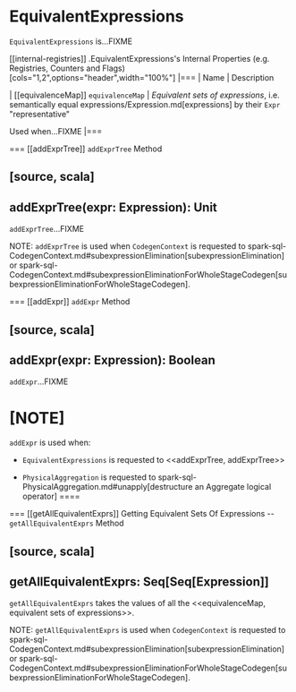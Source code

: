# EquivalentExpressions

`EquivalentExpressions` is...FIXME

[[internal-registries]]
.EquivalentExpressions's Internal Properties (e.g. Registries, Counters and Flags)
[cols="1,2",options="header",width="100%"]
|===
| Name
| Description

| [[equivalenceMap]] `equivalenceMap`
| *Equivalent sets of expressions*, i.e. semantically equal expressions/Expression.md[expressions] by their `Expr` "representative"

Used when...FIXME
|===

=== [[addExprTree]] `addExprTree` Method

[source, scala]
----
addExprTree(expr: Expression): Unit
----

`addExprTree`...FIXME

NOTE: `addExprTree` is used when `CodegenContext` is requested to spark-sql-CodegenContext.md#subexpressionElimination[subexpressionElimination] or spark-sql-CodegenContext.md#subexpressionEliminationForWholeStageCodegen[subexpressionEliminationForWholeStageCodegen].

=== [[addExpr]] `addExpr` Method

[source, scala]
----
addExpr(expr: Expression): Boolean
----

`addExpr`...FIXME

[NOTE]
====
`addExpr` is used when:

* `EquivalentExpressions` is requested to <<addExprTree, addExprTree>>

* `PhysicalAggregation` is requested to spark-sql-PhysicalAggregation.md#unapply[destructure an Aggregate logical operator]
====

=== [[getAllEquivalentExprs]] Getting Equivalent Sets Of Expressions -- `getAllEquivalentExprs` Method

[source, scala]
----
getAllEquivalentExprs: Seq[Seq[Expression]]
----

`getAllEquivalentExprs` takes the values of all the <<equivalenceMap, equivalent sets of expressions>>.

NOTE: `getAllEquivalentExprs` is used when `CodegenContext` is requested to spark-sql-CodegenContext.md#subexpressionElimination[subexpressionElimination] or spark-sql-CodegenContext.md#subexpressionEliminationForWholeStageCodegen[subexpressionEliminationForWholeStageCodegen].
